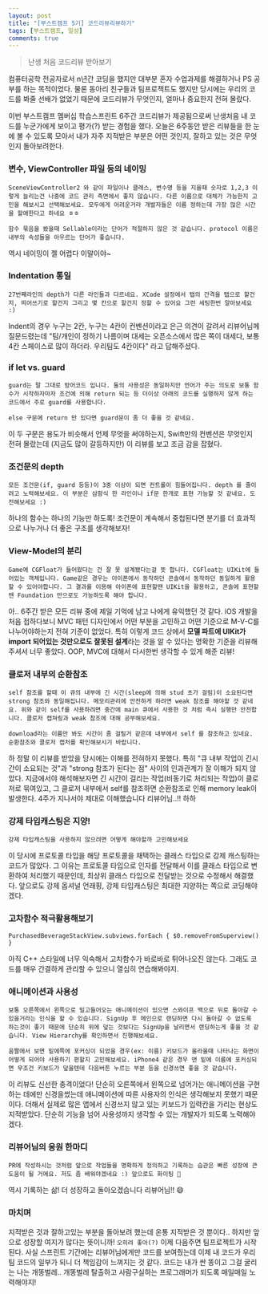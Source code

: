 ```yaml
---
layout: post
title: "[부스트캠프 5기] 코드리뷰리뷰하기"
tags: [부스트캠프, 일상]
comments: true
---
```


> 난생 처음 코드리뷰 받아보기  

컴퓨터공학 전공자로서 n년간 코딩을 했지만 대부분 혼자 수업과제를 해결하거나 PS 공부를 하는 목적이었다. 물론 동아리 친구들과 팀프로젝트도 했지만 당시에는 우리의 코드를 봐줄 선배가 없었기 때문에 코드리뷰가 무엇인지, 얼마나 중요한지 전혀 몰랐다.

이번 부스트캠프 멤버십 학습스프린트 6주간 코드리뷰가 제공됨으로써 난생처음 내 코드를 누군가에게 보이고 평가(?) 받는 경험을 했다. 오늘은 6주동안 받은 리뷰들을 한 눈에 볼 수 있도록 모아서 내가 자주 지적받은 부분은 어떤 것인지, 잘하고 있는 것은 무엇인지 돌아보려한다.

### 변수, ViewController 파일 등의 네이밍
~~~
SceneViewController2 와 같이 파일이나 클래스, 변수명 등을 지을때 숫자로 1,2,3 이렇게 늘리는건 나중에 코드 관리 측면에서 좋지 않습니다. 다른 이름으로 대체가 가능한지 고민을 해보시고 선택해보세요. 모두에게 어려운거라 개발자들은 이름 정하는데 가장 많은 시간을 할애한다고 하네요 ㅎㅎ
~~~
~~~
함수 묶음을 봤을때 Sellable이라는 단어가 적절하지 않은 것 같습니다. protocol 이름은 내부의 속성들을 아우르는 단어가 좋습니다.
~~~
역시 네이밍이 젤 어렵다 이말이야~

### Indentation 통일
~~~
27번째라인의 depth가 다른 라인들과 다르네요. XCode 설정에서 탭의 간격을 탭으로 할건지, 띄어쓰기로 할건지 그리고 몇 칸으로 할건지 정할 수 있어요 그런 세팅한번 알아보세요 :)
~~~
Indent의 경우 누구는 2칸, 누구는 4칸이 컨벤션이라고 은근 의견이 갈려서 리뷰어님께 질문드렸는데 "팀/개인이 정하기 나름이며 대세는 오픈소스에서 많은 쪽이 대세다, 보통 4칸 스페이스로 많이 하더라. 우리팀도 4칸이다" 라고 답해주셨다.

### if let vs. guard
~~~
guard는 말 그대로 방어코드 입니다. 둘의 사용성은 동일하지만 언어가 주는 의도로 보통 함수가 시작하자마자 조건에 의해 return 되는 등 더이상 아래의 코드를 실행하지 않게 하는 코드에서 주로 guard를 사용합니다.
~~~
~~~
else 구문에 return 만 있다면 guard문이 좀 더 좋을 것 같네요.
~~~
이 두 구문은 용도가 비슷해서 언제 무엇을 써야하는지, Swift만의 컨벤션은 무엇인지 전혀 몰랐는데 (지금도 많이 갈등하지만) 이 리뷰를 보고 조금 감을 잡혔다.

### 조건문의 depth
~~~
모든 조건문(if, guard 등등)이 3중 이상이 되면 컨트롤이 힘들어집니다. depth 를 줄이려고 노력해보세요. 이 부분은 삼항식 한 라인이나 if문 한개로 표현 가능할 것 같네요. 도전해보세요 :)
~~~
하나의 함수는 하나의 기능만 하도록! 조건문이 계속해서 중첩된다면 분기를 더 효과적으로 나누거나 더 좋은 구조를 생각해보자!

### View-Model의 분리
~~~
Game에 CGFloat가 들어왔다는 건 잘 못 설계됐다는걸 뜻 합니다. CGFloat는 UIKit에 들어있는 객체입니다. Game같은 경우는 아이폰에서 동작하던 콘솔에서 동작하던 동일하게 활용할 수 있어야합니다. 그 결과를 이용해 아이폰에 표현할땐 UIKit을 활용하고, 콘솔에 표현할땐 Foundation 만으로도 가능하도록 해야 합니다.
~~~
아.. 6주간 받은 모든 리뷰 중에 제일 기억에 남고 나에게 유익했던 것 같다. iOS 개발을 처음 접하다보니 MVC 패턴 디자인에서 어떤 부분을 고민하고 어떤 기준으로 M-V-C를 나누어야하는지 전혀 기준이 없었다. 특히 이렇게 코드 상에서 **모델 파트에 UIKit가 import 되어있는 것만으로도 잘못된 설계**라는 것을 알 수 있다는 명확한 기준을 리뷰해주셔서 너무 좋았다. OOP, MVC에 대해서 다시한번 생각할 수 있게 해준 리뷰!

### 클로저 내부의 순환참조
~~~
self 참조를 할때 이 큐의 내부에 긴 시간(sleep에 의해 stud 초가 걸림)이 소요된다면 strong 참조와 동일해집니다. 메모리관리에 안전하게 하려면 weak 참조를 해야할 것 같네요. 위와 같이 self를 사용하려면 중간에 main 큐에서 사용한 것 처럼 즉시 실행만 안전합니다. 클로저 캡쳐링과 weak 참조에 대해 공부해보세요.
~~~
~~~
download라는 이름만 봐도 시간이 좀 걸릴거 같은데 내부에서 self 를 참조하고 있네요. 순환참조와 클로저 캡처를 확인해보시기 바랍니다.
~~~
하 정말 이 리뷰를 받았을 당시에는 이해를 전혀하지 못했다. 특히 "큐 내부 작업이 긴시간이 소요되는 것"과 "strong 참조가 된다는 점" 사이의 인과관계가 잘 이해가 되지 않았다. 지금에서야 해석해보자면 긴 시간이 걸리는 작업(비동기로 처리되는 작업)이 클로저로 묶여있고, 그 클로저 내부에서 self를 참조하면 순환참조로 인해 memory leak이 발생한다. 4주가 지나서야 제대로 이해했습니다 리뷰어님..!! 하하

### 강제 타입캐스팅은 지양!
~~~
강제 타입캐스팅을 사용하지 않으려면 어떻게 해야할까 고민해보세요
~~~
이 당시에 프로토콜 타입을 해당 프로토콜을 채택하는 클래스 타입으로 강제 캐스팅하는 코드가 많았다. 그 이유는 프로토콜 타입으로 인자를 전달해서 이를 클래스 타입으로 변환하여 처리했기 때문인데, 최상위 클래스 타입으로 전달받는 것으로 수정해서 해결했다. 앞으로도 강제 옵셔널 언래핑, 강제 타입캐스팅은 최대한 지양하는 쪽으로 코딩해야겠다.

### 고차함수 적극활용해보기
~~~
PurchasedBeverageStackView.subviews.forEach { $0.removeFromSuperview() }
~~~
아직 C++ 스타일에 너무 익숙해서 고차함수가 바로바로 튀어나오진 않는다. 그래도 코드를 매우 간결하게 관리할 수 있으니 열심히 연습해봐야지.

### 애니메이션과 사용성
~~~
보통 오른쪽에서 왼쪽으로 밀고들어오는 애니메이션이 있으면 스와이프 백으로 뒤로 돌아갈 수 있을거라는 인식을 할 수 있습니다. SignUp 후 메인으로 랜딩하면 다시 돌아갈 수 없도록 하는것이 좋기 때문에 단순히 위에 덮는 것보다는 SignUp을 날리면서 랜딩하는게 좋을 것 같습니다. View Hierarchy를 확인하면서 진행해보세요.
~~~
~~~
움짤에서 보면 밑에쪽에 포커싱이 되었을 경우(ex: 이름) 키보드가 올라올때 나타나는 화면이 어떻게 되어야 사용하기 편할지 고민해보세요. iPhone4 같은 경우 맨 밑에 이름에 포커싱되면 무조건 키보드가 덮을텐데 다음버튼 누르는 부분 등을 신경쓰면 좋을 것 같습니다.
~~~
이 리뷰도 신선한 충격이었다! 단순히 오른쪽에서 왼쪽으로 넘어가는 애니메이션을 구현하는 데에만 신경을썼는데 애니메이션에 따른 사용자의 인식은 생각해보지 못했기 때문이다. 더해서 실제로 많은 앱에서 신경쓰지 않고 있는 키보드가 입력칸을 가리는 현상도 지적받았다. 단순히 기능을 넘어 사용성까지 생각할 수 있는 개발자가 되도록 노력해야겠다.

### 리뷰어님의 응원 한마디
~~~
PR에 작성하시는 것처럼 앞으로 작업들을 명확하게 정의하고 기록하는 습관은 빠른 성장에 큰 도움이 될 거에요. 저도 좀 배워야겠네요 :) 앞으로도 화이팅 💪
~~~
역시 기록하는 삶! 더 성장하고 돌아오겠습니다 리뷰어님!! 😄

### 마치며
지적받은 것과 잘하고있는 부분을 돌아보려 했는데 온통 지적받은 것 뿐이다.. 하지만 앞으로 성장할 여지가 많다는 뜻이니까! `오히려 좋아(?)` 이제 다음주면 팀프로젝트가 시작된다. 사실 스프린트 기간에는 리뷰어님에게만 코드를 보여줬는데 이제 내 코드가 우리 팀 코드의 일부가 되니 더 책임감이 느껴지는 것 같다. 코드는 내가 싼 똥이고 그걸 굴리는 나는 개똥벌레.. 개똥벌레 탈출하고 사람구실하는 프로그래머가 되도록 매일매일 노력해야지!
